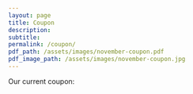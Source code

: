 ```yaml
---
layout: page
title: Coupon
description:
subtitle:
permalink: /coupon/
pdf_path: /assets/images/november-coupon.pdf
pdf_image_path: /assets/images/november-coupon.jpg
---
```



Our current coupon: